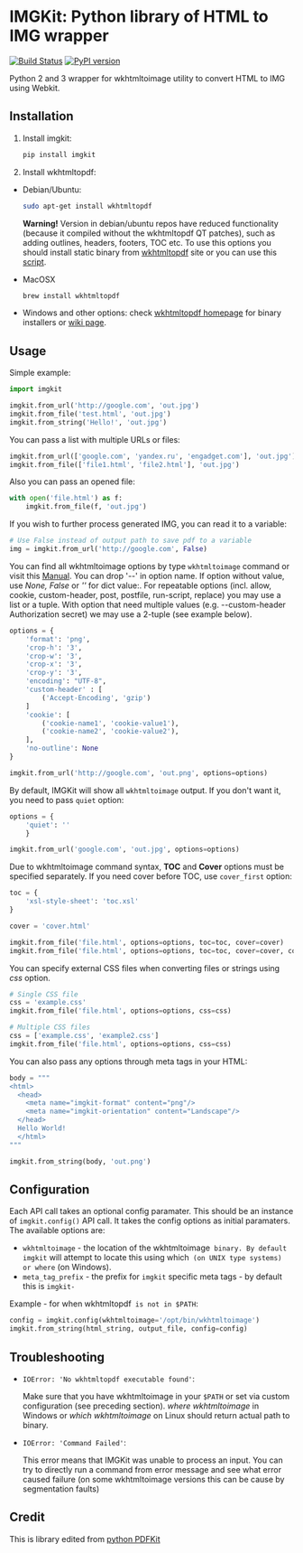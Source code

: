 # IMGKit: Python library of HTML to IMG wrapper

[![Build Status](https://travis-ci.org/travis-ci/travis-web.svg?branch=master)](https://travis-ci.org/travis-ci/travis-web)
[![PyPI version](https://badge.fury.io/py/imgkit.svg)](https://badge.fury.io/py/imgkit)

Python 2 and 3 wrapper for wkhtmltoimage utility to convert HTML to IMG using Webkit.

## Installation

1. Install imgkit:

    ``` python
    pip install imgkit
    ```

2. Install wkhtmltopdf:

  * Debian/Ubuntu:

    ``` bash
    sudo apt-get install wkhtmltopdf
    ```

    **Warning!** Version in debian/ubuntu repos have reduced functionality (because it compiled without the wkhtmltopdf QT patches), such as adding outlines, headers, footers, TOC etc. To use this options you should install static binary from [wkhtmltopdf](http://wkhtmltopdf.org/) site or you can use this [script](https://github.com/JiaKunUp/imgkit/blob/master/travis/init.sh).

  * MacOSX

    ``` bash
    brew install wkhtmltopdf
    ```

  * Windows and other options: check [wkhtmltopdf homepage](http://wkhtmltopdf.org/) for binary installers or [wiki page](https://github.com/pdfkit/pdfkit/wiki/Installing-WKHTMLTOPDF).

## Usage

Simple example:

``` python
import imgkit

imgkit.from_url('http://google.com', 'out.jpg')
imgkit.from_file('test.html', 'out.jpg')
imgkit.from_string('Hello!', 'out.jpg')
```

You can pass a list with multiple URLs or files:

``` python
imgkit.from_url(['google.com', 'yandex.ru', 'engadget.com'], 'out.jpg')
imgkit.from_file(['file1.html', 'file2.html'], 'out.jpg')
```

Also you can pass an opened file:

``` python
with open('file.html') as f:
    imgkit.from_file(f, 'out.jpg')
```

If you wish to further process generated IMG, you can read it to a variable:

``` python
# Use False instead of output path to save pdf to a variable
img = imgkit.from_url('http://google.com', False)
```

You can find all wkhtmltoimage options by type `wkhtmltoimage` command or visit this [Manual](http://madalgo.au.dk/~jakobt/wkhtmltoxdoc/wkhtmltoimage_0.10.0_rc2-doc.html). You can drop '--' in option name. If option without value, use *None, False* or *''* for dict value:. For repeatable options (incl. allow, cookie, custom-header, post, postfile, run-script, replace) you may use a list or a tuple. With option that need multiple values (e.g. --custom-header Authorization secret) we may use a 2-tuple (see example below).

``` python
options = {
    'format': 'png',
    'crop-h': '3',
    'crop-w': '3',
    'crop-x': '3',
    'crop-y': '3',
    'encoding': "UTF-8",
    'custom-header' : [
        ('Accept-Encoding', 'gzip')
    ]
    'cookie': [
        ('cookie-name1', 'cookie-value1'),
        ('cookie-name2', 'cookie-value2'),
    ],
    'no-outline': None
}

imgkit.from_url('http://google.com', 'out.png', options=options)
```

By default, IMGKit will show all `wkhtmltoimage` output. If you don't want it, you need to pass `quiet` option:


``` python
options = {
    'quiet': ''
    }

imgkit.from_url('google.com', 'out.jpg', options=options)
```

Due to wkhtmltoimage command syntax, **TOC** and **Cover** options must be specified separately. If you need cover before TOC, use `cover_first` option:

``` python
toc = {
    'xsl-style-sheet': 'toc.xsl'
}

cover = 'cover.html'

imgkit.from_file('file.html', options=options, toc=toc, cover=cover)
imgkit.from_file('file.html', options=options, toc=toc, cover=cover, cover_first=True)
```

You can specify external CSS files when converting files or strings using *css* option.

``` python
# Single CSS file
css = 'example.css'
imgkit.from_file('file.html', options=options, css=css)

# Multiple CSS files
css = ['example.css', 'example2.css']
imgkit.from_file('file.html', options=options, css=css)
```

You can also pass any options through meta tags in your HTML:


``` python
body = """
<html>
  <head>
    <meta name="imgkit-format" content="png"/>
    <meta name="imgkit-orientation" content="Landscape"/>
  </head>
  Hello World!
  </html>
"""

imgkit.from_string(body, 'out.png')
```

## Configuration

Each API call takes an optional config paramater. This should be an instance of `imgkit.config()` API call. It takes the config options as initial paramaters. The available options are:

* `wkhtmltoimage` - the location of the wkhtmltoimage` binary. By default imgkit` will attempt to locate this using which` (on UNIX type systems) or where` (on Windows).
* `meta_tag_prefix` - the prefix for `imgkit` specific meta tags - by default this is `imgkit-`

Example - for when wkhtmltopdf` is not in $PATH`:

``` python
config = imgkit.config(wkhtmltoimage='/opt/bin/wkhtmltoimage')
imgkit.from_string(html_string, output_file, config=config)
```


## Troubleshooting

* `IOError: 'No wkhtmltopdf executable found'`:

  Make sure that you have wkhtmltoimage in your `$PATH` or set via custom configuration (see preceding section). *where wkhtmltoimage* in Windows or *which wkhtmltoimage* on Linux should return actual path to binary.

* `IOError: 'Command Failed'`:

  This error means that IMGKit was unable to process an input. You can try to directly run a command from error message and see what error caused failure (on some wkhtmltoimage versions this can be cause by segmentation faults)

## Credit

This is library edited from [python PDFKit](https://github.com/JazzCore/python-pdfkit)
